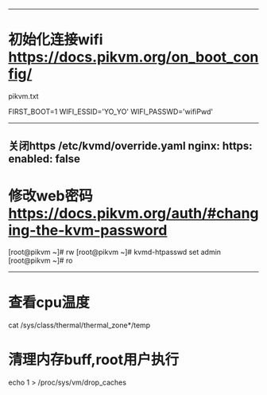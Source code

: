 
---------------------------------------------------
# 初始化连接wifi https://docs.pikvm.org/on_boot_config/
pikvm.txt

FIRST_BOOT=1
WIFI_ESSID='YO_YO'
WIFI_PASSWD='wifiPwd'

-----------------------------------------------------------
关闭https
/etc/kvmd/override.yaml
nginx:
https:
enabled: false
-------------------------------------------------------

# 修改web密码 https://docs.pikvm.org/auth/#changing-the-kvm-password
[root@pikvm ~]# rw
[root@pikvm ~]# kvmd-htpasswd set admin
[root@pikvm ~]# ro

--------------------------------------------------------------------
# 查看cpu温度
cat /sys/class/thermal/thermal_zone*/temp
# 清理内存buff,root用户执行
echo 1 > /proc/sys/vm/drop_caches